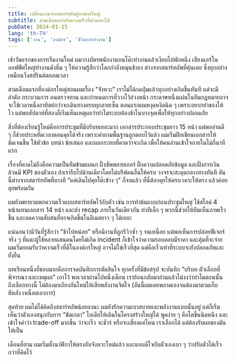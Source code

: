 ```yaml
---
title: เปลี่ยนงานจากสตาร์ทอัพสู่องค์กรใหญ่
subtitle: สามเดือนแรกกับความเร็วที่ต่างออกไป
pubDate: 2024-01-15
lang: 'th-TH'
tags: ['งาน', 'องค์กร', 'ชีวิตการทำงาน']
---
```


เช้าวันแรกของการเริ่มงานใหม่ ผมวางบัตรพนักงานบนโต๊ะทำงานแล้วเงียบไปพักหนึ่ง เสียงแอร์ในออฟฟิศใหญ่ทำงานดังหึ่ม ๆ ให้ความรู้สึกว่าโลกกำลังหมุนช้าลง ต่างจากสตาร์ทอัพที่คุ้นเคย ซึ่งทุกอย่างเหมือนวิ่งสปรินต์ตลอดเวลา

สามเดือนแรกที่องค์กรใหญ่สอนผมเรื่อง “จังหวะ” เราไม่ได้กดปุ่มแล้วทุกอย่างเกิดขึ้นทันที แต่จะมีลำดับ กระบวนการ คนตรวจทาน และกำหนดการที่วางไว้ล่วงหน้า กระดาษหนึ่งแผ่นในทีมกฎหมายอาจจะใช้เวลาหนึ่งอาทิตย์กว่าจะเดินทางครบทุกลายเซ็น ตอนแรกผมหงุดหงิดนิด ๆ เพราะอยากทำของให้ไว แต่พอสัปดาห์ที่สองก็เริ่มเห็นเหตุผลว่าทำไมระบบต้องช้าในบางจุดเพื่อให้ทุกอย่างปลอดภัย

สิ่งที่ต้องเรียนรู้ใหม่คือการประชุมที่มีบริบทเยอะมาก เอกสารประกอบประชุมยาว 15 หน้า แต่พออ่านดี ๆ ก็ช่วยประหยัดเวลาตอนคุยได้จริง เพราะคำถามพื้นฐานถูกตอบไว้แล้ว ผมเริ่มฝึกเขียนเอกสารให้ชัดเจนขึ้น ใช้หัวข้อ บทนำ ข้อเสนอ และผลกระทบที่คาดว่าจะเกิด เพื่อให้คนอ่านเข้าใจภายในไม่กี่นาทีแรก

เรื่องที่คาดไม่ถึงคือความเป็นทีมข้ามแผนก ฝั่งซัพพลายเออร์ ฝั่งความปลอดภัยข้อมูล และฝั่งการเงินล้วนมี KPI ของตัวเอง ถ้าเรารีบไปด้านเดียวโดยไม่บรีฟคนอื่นให้ครบ วงจรจะสะดุดกลางทางทันที อันนี้ต่างจากสตาร์ทอัพที่บางที “แค่เดินไปคุยโต๊ะข้าง ๆ” ก็จบแล้ว ที่นี่ต้องคุยให้ครบ เคาะให้ตรง แล้วค่อยลุยพร้อมกัน

ผมยังพยายามพกความเร็วแบบสตาร์ทอัพไว้กับตัว เช่น การทำต้นแบบก่อนประชุมใหญ่ ใช้สไลด์ 4 หน้าแทนเอกสาร 14 หน้า และส่ง recap ภายในวันเดียวกัน ท่าทีเล็ก ๆ พวกนี้ช่วยให้ทีมเห็นภาพเร็วขึ้น และลดความสับสนที่อาจเกิดขึ้นในอีเมลยาว ๆ ได้เยอะ

แน่นอนว่ามีวันที่รู้สึกว่า “ช้าไปหน่อย” หรือมีงานที่ถูกรีวิวซ้ำ ๆ จนเหนื่อย แต่พอเห็นการปล่อยฟีเจอร์จริง ๆ ที่แตะผู้ใช้หลายแสนคนโดยไม่เกิด incident ก็เข้าใจว่าความรอบคอบมีราคา และคุ้มที่จะจ่าย ผมเริ่มยอมรับว่าความเร็วที่ดีในองค์กรใหญ่ อาจไม่ใช่เร็วที่สุด แต่คือเร็วเท่าที่ระบบจะยังปลอดภัยและยั่งยืน

บทเรียนหนึ่งที่ชอบมากคือการจดบันทึกการตัดสินใจ ทุกครั้งที่มีข้อสรุป จะบันทึก “บริบท ตัวเลือกที่พิจารณา และเหตุผล” เอาไว้ พอเวลาผ่านไปหนึ่งเดือน เราย้อนกลับมาอ่านแล้วไม่งงว่าทำไมตอนนั้นถึงเลือกทางนี้ ไม่ต้องมาเถียงกันใหม่ให้เสียพลังงานจิตใจ (อันนี้ผมเคยพลาดเองจนต้องมาตามเก็บทีหลัง เหนื่อยเอาการ)

สุดท้าย ผมไม่ได้คิดถึงสตาร์ทอัพน้อยลงนะ ผมยังรักความเบาสบายและพลังงานแบบนั้นอยู่ แต่ก็เริ่มเห็นว่าตัวเองสนุกกับการ “ขัดเกลา” ไอเดียให้เดินในโครงสร้างใหญ่ได้ พูดง่าย ๆ คือโตขึ้นนิดหนึง และเข้าใจคำว่า trade-off มากขึ้น ว่าจะเร็ว จะชัวร์ หรือจะเสี่ยงแค่ไหน เราเลือกได้ แต่ต้องรับผลของมันให้เป็น

เดือนที่สาม ผมเริ่มตั้งนาฬิกาให้ตรงกับจังหวะใหม่แล้ว และแอบดีใจกับตัวเองเบา ๆ ว่าปรับตัวได้เร็วกว่าที่คิดไว้


